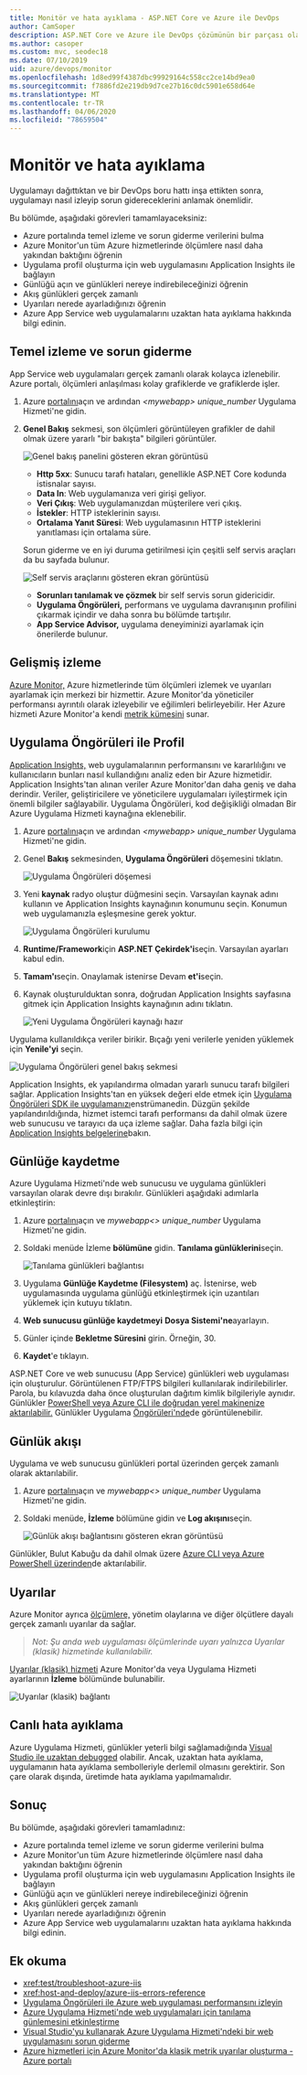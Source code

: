 ```yaml
---
title: Monitör ve hata ayıklama - ASP.NET Core ve Azure ile DevOps
author: CamSoper
description: ASP.NET Core ve Azure ile DevOps çözümünün bir parçası olarak kodunuzu izleme ve hata ayıklama
ms.author: casoper
ms.custom: mvc, seodec18
ms.date: 07/10/2019
uid: azure/devops/monitor
ms.openlocfilehash: 1d8ed99f4387dbc99929164c558cc2ce14bd9ea0
ms.sourcegitcommit: f7886fd2e219db9d7ce27b16c0dc5901e658d64e
ms.translationtype: MT
ms.contentlocale: tr-TR
ms.lasthandoff: 04/06/2020
ms.locfileid: "78659504"
---
```

# <a name="monitor-and-debug"></a>Monitör ve hata ayıklama

Uygulamayı dağıttıktan ve bir DevOps boru hattı inşa ettikten sonra, uygulamayı nasıl izleyip sorun gidereceklerini anlamak önemlidir.

Bu bölümde, aşağıdaki görevleri tamamlayaceksiniz:

* Azure portalında temel izleme ve sorun giderme verilerini bulma
* Azure Monitor'un tüm Azure hizmetlerinde ölçümlere nasıl daha yakından baktığını öğrenin
* Uygulama profil oluşturma için web uygulamasını Application Insights ile bağlayın
* Günlüğü açın ve günlükleri nereye indirebileceğinizi öğrenin
* Akış günlükleri gerçek zamanlı
* Uyarıları nerede ayarladığınızı öğrenin
* Azure App Service web uygulamalarını uzaktan hata ayıklama hakkında bilgi edinin.

## <a name="basic-monitoring-and-troubleshooting"></a>Temel izleme ve sorun giderme

App Service web uygulamaları gerçek zamanlı olarak kolayca izlenebilir. Azure portalı, ölçümleri anlaşılması kolay grafiklerde ve grafiklerde işler.

1. Azure [portalını](https://portal.azure.com)açın ve ardından *\<mywebapp\> unique_number* Uygulama Hizmeti'ne gidin.

1. **Genel Bakış** sekmesi, son ölçümleri görüntüleyen grafikler de dahil olmak üzere yararlı "bir bakışta" bilgileri görüntüler.

    ![Genel bakış panelini gösteren ekran görüntüsü](./media/monitoring/overview.png)

    * **Http 5xx**: Sunucu tarafı hataları, genellikle ASP.NET Core kodunda istisnalar sayısı.
    * **Data In**: Web uygulamanıza veri girişi geliyor.
    * **Veri Çıkış**: Web uygulamanızdan müşterilere veri çıkış.
    * **İstekler**: HTTP isteklerinin sayısı.
    * **Ortalama Yanıt Süresi**: Web uygulamasının HTTP isteklerini yanıtlaması için ortalama süre.

    Sorun giderme ve en iyi duruma getirilmesi için çeşitli self servis araçları da bu sayfada bulunur.

    ![Self servis araçlarını gösteren ekran görüntüsü](./media/monitoring/wizards.png)

    * **Sorunları tanılamak ve çözmek** bir self servis sorun gidericidir.
    * **Uygulama Öngörüleri,** performans ve uygulama davranışının profilini çıkarmak içindir ve daha sonra bu bölümde tartışılır.
    * **App Service Advisor,** uygulama deneyiminizi ayarlamak için önerilerde bulunur.

## <a name="advanced-monitoring"></a>Gelişmiş izleme

[Azure Monitor,](/azure/monitoring-and-diagnostics/) Azure hizmetlerinde tüm ölçümleri izlemek ve uyarıları ayarlamak için merkezi bir hizmettir. Azure Monitor'da yöneticiler performansı ayrıntılı olarak izleyebilir ve eğilimleri belirleyebilir. Her Azure hizmeti Azure Monitor'a kendi [metrik kümesini](/azure/monitoring-and-diagnostics/monitoring-supported-metrics#microsoftwebsites-excluding-functions) sunar.

## <a name="profile-with-application-insights"></a>Uygulama Öngörüleri ile Profil

[Application Insights,](/azure/application-insights/app-insights-overview) web uygulamalarının performansını ve kararlılığını ve kullanıcıların bunları nasıl kullandığını analiz eden bir Azure hizmetidir. Application Insights'tan alınan veriler Azure Monitor'dan daha geniş ve daha derindir. Veriler, geliştiricilere ve yöneticilere uygulamaları iyileştirmek için önemli bilgiler sağlayabilir. Uygulama Öngörüleri, kod değişikliği olmadan Bir Azure Uygulama Hizmeti kaynağına eklenebilir.

1. Azure [portalını](https://portal.azure.com)açın ve ardından *\<mywebapp\> unique_number* Uygulama Hizmeti'ne gidin.
1. Genel **Bakış** sekmesinden, **Uygulama Öngörüleri** döşemesini tıklatın.

    ![Uygulama Öngörüleri döşemesi](./media/monitoring/app-insights.png)

1. Yeni **kaynak** radyo oluştur düğmesini seçin. Varsayılan kaynak adını kullanın ve Application Insights kaynağının konumunu seçin. Konumun web uygulamanızla eşleşmesine gerek yoktur.

    ![Uygulama Öngörüleri kurulumu](./media/monitoring/new-app-insights.png)

1. **Runtime/Framework**için **ASP.NET Çekirdek'i**seçin. Varsayılan ayarları kabul edin.
1. **Tamam'ı**seçin. Onaylamak istenirse Devam **et'i**seçin.
1. Kaynak oluşturulduktan sonra, doğrudan Application Insights sayfasına gitmek için Application Insights kaynağının adını tıklatın.

    ![Yeni Uygulama Öngörüleri kaynağı hazır](./media/monitoring/new-app-insights-done.png)

Uygulama kullanıldıkça veriler birikir. Bıçağı yeni verilerle yeniden yüklemek için **Yenile'yi** seçin.

![Uygulama Öngörüleri genel bakış sekmesi](./media/monitoring/app-insights-overview.png)

Application Insights, ek yapılandırma olmadan yararlı sunucu tarafı bilgileri sağlar. Application Insights'tan en yüksek değeri elde etmek için [Uygulama Öngörüleri SDK ile uygulamanızı](/azure/application-insights/app-insights-asp-net-core)enstrümanedin. Düzgün şekilde yapılandırıldığında, hizmet istemci tarafı performansı da dahil olmak üzere web sunucusu ve tarayıcı da uça izleme sağlar. Daha fazla bilgi için [Application Insights belgelerine](/azure/application-insights/app-insights-overview)bakın.

## <a name="logging"></a>Günlüğe kaydetme

Azure Uygulama Hizmeti'nde web sunucusu ve uygulama günlükleri varsayılan olarak devre dışı bırakılır. Günlükleri aşağıdaki adımlarla etkinleştirin:

1. Azure [portalını](https://portal.azure.com)açın ve *mywebapp\<\> unique_number* Uygulama Hizmeti'ne gidin.
1. Soldaki menüde İzleme **bölümüne** gidin. **Tanılama günlüklerini**seçin.

    ![Tanılama günlükleri bağlantısı](./media/monitoring/logging.png)

1. Uygulama **Günlüğe Kaydetme (Filesystem)** aç. İstenirse, web uygulamasında uygulama günlüğü etkinleştirmek için uzantıları yüklemek için kutuyu tıklatın.
1. **Web sunucusu günlüğe kaydetmeyi** **Dosya Sistemi'ne**ayarlayın.
1. Günler içinde **Bekletme Süresini** girin. Örneğin, 30.
1. **Kaydet**'e tıklayın.

ASP.NET Core ve web sunucusu (App Service) günlükleri web uygulaması için oluşturulur. Görüntülenen FTP/FTPS bilgileri kullanılarak indirilebilirler. Parola, bu kılavuzda daha önce oluşturulan dağıtım kimlik bilgileriyle aynıdır. Günlükler [PowerShell veya Azure CLI ile doğrudan yerel makinenize aktarılabilir.](/azure/app-service/web-sites-enable-diagnostic-log#download) Günlükler Uygulama [Öngörüleri'nde](/azure/app-service/web-sites-enable-diagnostic-log#how-to-view-logs-in-application-insights)de görüntülenebilir.

## <a name="log-streaming"></a>Günlük akışı

Uygulama ve web sunucusu günlükleri portal üzerinden gerçek zamanlı olarak aktarılabilir.

1. Azure [portalını](https://portal.azure.com)açın ve *mywebapp\<\> unique_number* Uygulama Hizmeti'ne gidin.
1. Soldaki menüde, **İzleme** bölümüne gidin ve **Log akışını**seçin.

    ![Günlük akışı bağlantısını gösteren ekran görüntüsü](./media/monitoring/log-stream.png)

Günlükler, Bulut Kabuğu da dahil olmak üzere [Azure CLI veya Azure PowerShell üzerinden](/azure/app-service/web-sites-enable-diagnostic-log#streamlogs)de aktarılabilir.

## <a name="alerts"></a>Uyarılar

Azure Monitor ayrıca [ölçümlere,](/azure/monitoring-and-diagnostics/insights-alerts-portal) yönetim olaylarına ve diğer ölçütlere dayalı gerçek zamanlı uyarılar da sağlar.

> *Not: Şu anda web uygulaması ölçümlerinde uyarı yalnızca Uyarılar (klasik) hizmetinde kullanılabilir.*

[Uyarılar (klasik) hizmeti](/azure/monitoring-and-diagnostics/monitor-quick-resource-metric-alert-portal) Azure Monitor'da veya Uygulama Hizmeti ayarlarının **İzleme** bölümünde bulunabilir.

![Uyarılar (klasik) bağlantı](./media/monitoring/alerts.png)

## <a name="live-debugging"></a>Canlı hata ayıklama

Azure Uygulama Hizmeti, günlükler yeterli bilgi sağlamadığında [Visual Studio ile uzaktan debugged](/azure/app-service/web-sites-dotnet-troubleshoot-visual-studio#remotedebug) olabilir. Ancak, uzaktan hata ayıklama, uygulamanın hata ayıklama sembolleriyle derlemil olmasını gerektirir. Son çare olarak dışında, üretimde hata ayıklama yapılmamalıdır.

## <a name="conclusion"></a>Sonuç

Bu bölümde, aşağıdaki görevleri tamamladınız:

* Azure portalında temel izleme ve sorun giderme verilerini bulma
* Azure Monitor'un tüm Azure hizmetlerinde ölçümlere nasıl daha yakından baktığını öğrenin
* Uygulama profil oluşturma için web uygulamasını Application Insights ile bağlayın
* Günlüğü açın ve günlükleri nereye indirebileceğinizi öğrenin
* Akış günlükleri gerçek zamanlı
* Uyarıları nerede ayarladığınızı öğrenin
* Azure App Service web uygulamalarını uzaktan hata ayıklama hakkında bilgi edinin.

## <a name="additional-reading"></a>Ek okuma

* <xref:test/troubleshoot-azure-iis>
* <xref:host-and-deploy/azure-iis-errors-reference>
* [Uygulama Öngörüleri ile Azure web uygulaması performansını izleyin](/azure/application-insights/app-insights-azure-web-apps)
* [Azure Uygulama Hizmeti'nde web uygulamaları için tanılama günlemesini etkinleştirme](/azure/app-service/web-sites-enable-diagnostic-log)
* [Visual Studio'yu kullanarak Azure Uygulama Hizmeti'ndeki bir web uygulamasını sorun giderme](/azure/app-service/web-sites-dotnet-troubleshoot-visual-studio)
* [Azure hizmetleri için Azure Monitor'da klasik metrik uyarılar oluşturma - Azure portalı](/azure/monitoring-and-diagnostics/insights-alerts-portal)

